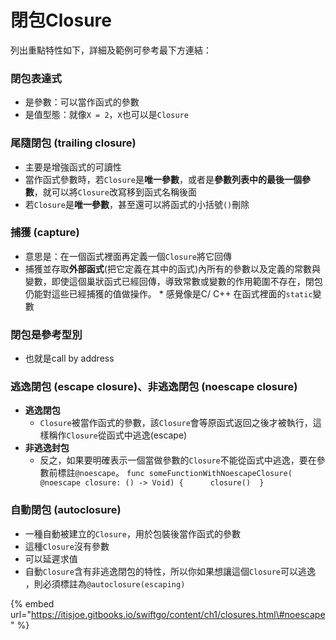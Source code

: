 # 閉包Closure

列出重點特性如下，詳細及範例可參考最下方連結：

### 閉包表達式

* 是參數：可以當作函式的參數
* 是值型態：就像`X = 2`，`X`也可以是`Closure`

### 尾隨閉包 \(trailing closure\)

* 主要是增強函式的可讀性
* 當作函式參數時，若`Closure`是**唯一參數**，或者是**參數列表中的最後一個參數**，就可以將`Closure`改寫移到函式名稱後面
* 若`Closure`是**唯一參數**，甚至還可以將函式的小括號`()`刪除

### 捕獲 \(capture\)

* 意思是：在一個函式裡面再定義一個`Closure`將它回傳
* 捕獲並存取**外部函式**\(把它定義在其中的函式\)內所有的參數以及定義的常數與變數，即使這個巢狀函式已經回傳，導致常數或變數的作用範圍不存在，閉包仍能對這些已經捕獲的值做操作。 \* 感覺像是C/ C++ 在函式裡面的`static`變數

### 閉包是參考型別

* 也就是call by address

### 逃逸閉包 \(escape closure\)、非逃逸閉包 \(noescape closure\)

* **逃逸閉包**
  * `Closure`被當作函式的參數，該`Closure`會等原函式返回之後才被執行，這樣稱作`Closure`從函式中逃逸\(escape\)
* **非逃逸封包**
  * 反之，如果要明確表示一個當做參數的`Closure`不能從函式中逃逸，要在參數前標註`@noescape`。 `func someFunctionWithNoescapeClosure( @noescape closure: () -> Void) {      closure()  }`

### 自動閉包 \(autoclosure\)

* 一種自動被建立的`Closure`，用於包裝後當作函式的參數
* 這種`Closure`沒有參數
* 可以延遲求值
* 自動`Closure`含有非逃逸閉包的特性，所以你如果想讓這個`Closure`可以逃逸 ，則必須標註為`@autoclosure(escaping)`





{% embed url="https://itisjoe.gitbooks.io/swiftgo/content/ch1/closures.html\#noescape" %}



